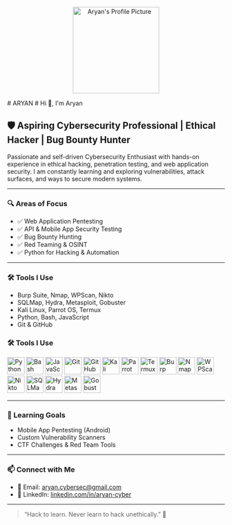 <p align="center">
  <img src="https://your-image-link.com/photo.jpg" width="200" alt="Aryan's Profile Picture"/>
</p>
# ARYAN
# Hi 
👋, I'm Aryan

## 🛡️ Aspiring Cybersecurity Professional | Ethical Hacker | Bug Bounty Hunter

Passionate and self-driven Cybersecurity Enthusiast with hands-on experience in ethical hacking, penetration testing, and web application security. I am constantly learning and exploring vulnerabilities, attack surfaces, and ways to secure modern systems.

---

### 🔍 Areas of Focus

- ✅ Web Application Pentesting
- ✅ API & Mobile App Security Testing
- ✅ Bug Bounty Hunting
- ✅ Red Teaming & OSINT
- ✅ Python for Hacking & Automation

---

### 🛠️ Tools I Use

- Burp Suite, Nmap, WPScan, Nikto
- SQLMap, Hydra, Metasploit, Gobuster
- Kali Linux, Parrot OS, Termux
- Python, Bash, JavaScript
- Git & GitHub

### 🛠️ Tools I Use

<p align="left">

  <!-- Programming Languages -->
  <img src="https://cdn.jsdelivr.net/gh/devicons/devicon/icons/python/python-original.svg" width="40" alt="Python" />
  <img src="https://cdn.jsdelivr.net/gh/devicons/devicon/icons/bash/bash-original.svg" width="40" alt="Bash" />
  <img src="https://cdn.jsdelivr.net/gh/devicons/devicon/icons/javascript/javascript-original.svg" width="40" alt="JavaScript" />

  <!-- Version Control -->
  <img src="https://cdn.jsdelivr.net/gh/devicons/devicon/icons/git/git-original.svg" width="40" alt="Git" />
  <img src="https://cdn.jsdelivr.net/gh/devicons/devicon/icons/github/github-original.svg" width="40" alt="GitHub" />

  <!-- OS Tools (Custom Icons) -->
  <img src="https://upload.wikimedia.org/wikipedia/commons/2/2f/Kali-dragon-icon.svg" width="40" alt="Kali Linux" />
  <img src="https://avatars.githubusercontent.com/u/16720161?s=200&v=4" width="40" alt="Parrot OS" />
  <img src="https://play-lh.googleusercontent.com/1OaH5exL_R6FzvKJrKuV0x09j2wzstEHLpMxVxw0sQpycu5_lmK5sDC3Vwzv3m9Aqg=w240-h480" width="40" alt="Termux" />

  <!-- Security Tools (Custom Icons) -->
  <img src="https://avatars.githubusercontent.com/u/1388398?s=200&v=4" width="40" alt="Burp Suite" />
  <img src="https://nmap.org/images/nmap-logo-64px.png" width="40" alt="Nmap" />
  <img src="https://wpscan.com/assets/logo.png" width="40" alt="WPScan" />
  <img src="https://camo.githubusercontent.com/77a2e1bfc0b8d93c9e9396269f5f1cd3bfa54e50781e2d47c0b31e96f8c1e1f2/68747470733a2f2f7777772e6d6f726e65746563686f6c6f676965732e636f6d2f696d616765732f6e696b746f2d6c6f676f2e706e67" width="40" alt="Nikto" />
  <img src="https://sqlmap.org/images/logo.png" width="40" alt="SQLMap" />
  <img src="https://raw.githubusercontent.com/vanhauser-thc/thc-hydra/master/logo.png" width="40" alt="Hydra" />
  <img src="https://www.offsec.com/content/images/2022/05/Metasploit-logo.png" width="40" alt="Metasploit" />
  <img src="https://avatars.githubusercontent.com/u/13301129?s=200&v=4" width="40" alt="Gobuster" />

</p>



---

### 🧠 Learning Goals

- Mobile App Pentesting (Android)
- Custom Vulnerability Scanners
- CTF Challenges & Red Team Tools

---

### 📫 Connect with Me

- 📧 Email: [aryan.cybersec@gmail.com](mailto:aryan.cybersec@gmail.com)
- 💼 LinkedIn: [linkedin.com/in/aryan-cyber](https://linkedin.com/in/aryan-cyber)

---

> “Hack to learn. Never learn to hack unethically.” 🧠
